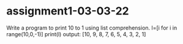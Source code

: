 # assignment1-03-03-22
Write a program to print 10 to 1 using list comprehension.
l=[i for i in range(10,0,-1)]
print(l)
output:
[10, 9, 8, 7, 6, 5, 4, 3, 2, 1]
